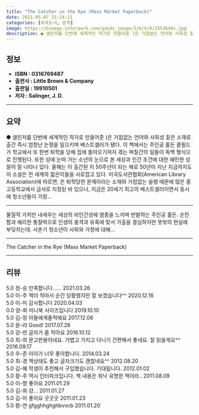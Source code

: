```yaml
---
title: "The Catcher in the Rye (Mass Market Paperback)"
date: 2021-05-07 15:14:21
categories: [외국도서, 문학]
image: https://bimage.interpark.com/goods_image/3/6/4/8/1553648s.jpg
description: ● 샐린저를 단번에 세계적인 작가로 만들어준 )은 거침없는 언어와 사회성 짙은 소재로 출간 즉시 엄청난 논쟁을 일으키며 베스트셀러가 됐다. 이 책에서는 주인공 홀든 콜필드가 학교에서 또 한번 퇴학을 당해 집에 돌아오기까지 겪는 며칠간의 일들이 독백 형식으로 진행된다. 또한 성에 눈떠
---
```


## **정보**

- **ISBN : 0316769487**
- **출판사 : Little Brown & Company**
- **출판일 : 19910501**
- **저자 : Salinger, J. D.**

------



## **요약**

●  샐린저를 단번에 세계적인 작가로 만들어준 )은 거침없는 언어와 사회성 짙은 소재로 출간 즉시 엄청난 논쟁을 일으키며 베스트셀러가 됐다. 이 책에서는 주인공 홀든 콜필드가 학교에서 또 한번 퇴학을 당해 집에 돌아오기까지 겪는 며칠간의 일들이 독백 형식으로 진행된다. 또한 성에 눈떠 가는 소년의 눈으로 본 세상과 인간 조건에 대한 예민한 성찰이 잘 나타나 있다. 올해는 이 출간된 지 50주년이 되는 해로 50년이 지난 지금까지도 이 소설은 전 세계의 젊은이들을 사로잡고 있다. 미국도서관협회(American Library Association)에 따르면, 은 퇴학당한 문제아라는 소재와 거침없는 슬랭 때문에 많은 중고등학교에서 금서로 지정된 바 있으나, 지금은 20세기 최고의 베스트셀러이면서 동시에 청소년들이 가장...

------

물질적 가치만 내세우는 세상의 비인간성에 염증을 느끼며 반발하는 주인공 홀든. 순진함과 예리한 통찰력으로 인생의 충격과 유혹에 맞서 가출을 결심하지만 뜻밖의 현실에 부딪치는데. 사춘기 청소년이 사회와 가정에 대해... 

------


The Catcher in the Rye (Mass Market Paperback) 

------


## **리뷰** 

5.0 정-승 만족합니다...... 2021.03.26 <br/>5.0 이-주 책이 작아서 순간 당황했지만 잘 보겠습니다^^ 2020.12.16 <br/>5.0 이-미 감사합니다 2020.04.03 <br/>0.0 양-화 미니북 사이즈입니다 2019.10.10 <br/>5.0 김-정 아들에게줄척예요 2017.12.06 <br/>5.0 윤-라 Good! 2017.07.28 <br/>5.0 강-련 글자가 좀 작아요 2016.10.12 <br/>5.0 최-희 문고판용이네요. 가볍고 가지고 다니기 간편해서 좋네요. 잘 읽을게요^^ 2016.09.17 <br/>5.0 우-준 아이가 너무 좋아합니다. 2014.03.24 <br/>5.0 최-경 책상태도 좋고 글자크기도 괜찮네요^^ 2012.08.20 <br/>5.0 김-혜 학생이 추천해서 구입했습니다. 기대됩니다. 2012.01.02 <br/>5.0 황-주 역시 인터파크입니다. 책 내용은 워낙 유명한 책이라.. 2011.08.09 <br/>5.0 이-향 좋아요 2011.01.29 <br/>5.0 김-화 걍... 2011.01.27 <br/>5.0 김-미 좋아요 굿굿굿 2011.01.23 <br/>5.0 황-연 gfgghhghghbvvcb 2011.01.20 <br/>
